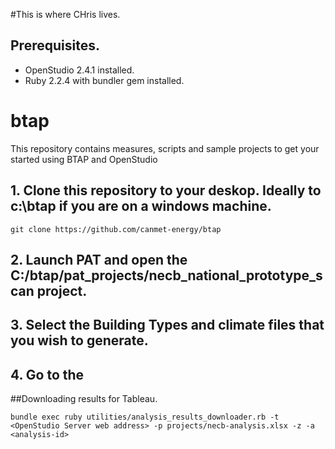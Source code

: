 
#This is where CHris lives. 

## Prerequisites. 
+ OpenStudio 2.4.1 installed. 
+ Ruby 2.2.4 with bundler gem installed. 

# btap
This repository contains measures, scripts and sample projects to get your started using BTAP and OpenStudio
## 1. Clone this repository to your deskop. Ideally to c:\btap if you are on a windows machine. 
```git clone https://github.com/canmet-energy/btap```

## 2. Launch PAT and open the C:/btap/pat_projects/necb_national_prototype_scan project. 

## 3. Select the Building Types and climate files that you wish to generate. 

## 4. Go to the 






##Downloading results for Tableau. 
```
bundle exec ruby utilities/analysis_results_downloader.rb -t <OpenStudio Server web address> -p projects/necb-analysis.xlsx -z -a <analysis-id>
```
